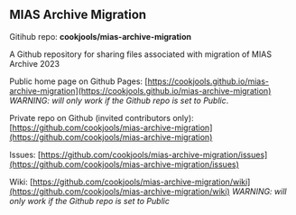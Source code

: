 ## MIAS Archive Migration 

Gitihub repo: **cookjools/mias-archive-migration**

A Github repository for sharing files associated with migration of MIAS Archive 2023

Public home page on Github Pages: [https://cookjools.github.io/mias-archive-migration](https://cookjools.github.io/mias-archive-migration) _WARNING: will only work if the Github repo is set to Public_.

Private repo on Github (invited contributors only): [https://github.com/cookjools/mias-archive-migration](https://github.com/cookjools/mias-archive-migration)

Issues: [https://github.com/cookjools/mias-archive-migration/issues](https://github.com/cookjools/mias-archive-migration/issues)

Wiki: [https://github.com/cookjools/mias-archive-migration/wiki](https://github.com/cookjools/mias-archive-migration/wiki) _WARNING: will only work if the Github repo is set to Public_
